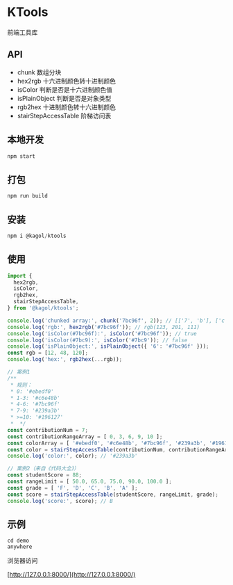 # KTools

前端工具库

## API

- chunk                数组分块
- hex2rgb              十六进制颜色转十进制颜色
- isColor              判断是否是十六进制颜色值
- isPlainObject        判断是否是对象类型
- rgb2hex              十进制颜色转十六进制颜色
- stairStepAccessTable 阶梯访问表

## 本地开发

``` javascript
npm start
```

## 打包

``` javascript
npm run build
```

## 安装

``` javascript
npm i @kagol/ktools
```

## 使用

``` javascript
import { 
  hex2rgb,
  isColor,
  rgb2hex,
  stairStepAccessTable,
} from '@kagol/ktools';

console.log('chunked array:', chunk('7bc96f', 2)); // [['7', 'b'], ['c', '9'], ['6', 'f']]
console.log('rgb:', hex2rgb('#7bc96f')); // rgb(123, 201, 111)
console.log('isColor(#7bc96f):', isColor('#7bc96f')); // true
console.log('isColor(#7bc9):', isColor('#7bc9')); // false
console.log('isPlainObject:', isPlainObject({ '6': '#7bc96f' }));
const rgb = [12, 48, 120];
console.log('hex:', rgb2hex(...rgb));

// 案例1
/**
 * 规则：
 * 0: '#ebedf0'
 * 1-3: '#c6e48b'
 * 4-6: '#7bc96f'
 * 7-9: '#239a3b'
 * >=10: '#196127'
 *  */
const contributionNum = 7;
const contributionRangeArray = [ 0, 3, 6, 9, 10 ];
const colorArray = [ '#ebedf0', '#c6e48b', '#7bc96f', '#239a3b', '#196127' ];
const color = stairStepAccessTable(contributionNum, contributionRangeArray, colorArray);
console.log('color:', color); // '#239a3b'

// 案例2（来自《代码大全》）
const studentScore = 88;
const rangeLimit = [ 50.0, 65.0, 75.0, 90.0, 100.0 ];
const grade = [ 'F', 'D', 'C', 'B', 'A' ];
const score = stairStepAccessTable(studentScore, rangeLimit, grade);
console.log('score:', score); // B
```

## 示例

```
cd demo
anywhere
```

浏览器访问

[http://127.0.0.1:8000/](http://127.0.0.1:8000/)
